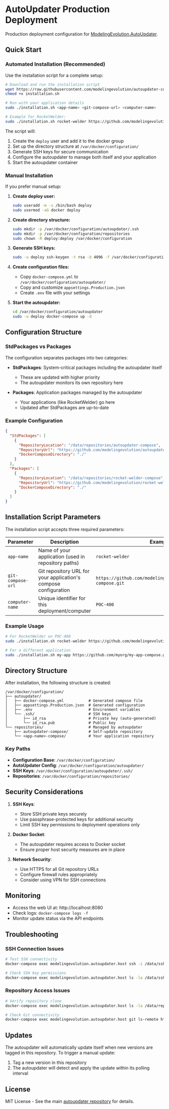 # AutoUpdater Production Deployment

Production deployment configuration for [ModelingEvolution.AutoUpdater](https://github.com/modelingevolution/autoupdater).

## Quick Start

### Automated Installation (Recommended)

Use the installation script for a complete setup:

```bash
# Download and run the installation script
wget https://raw.githubusercontent.com/modelingevolution/autoupdater-compose/main/installation.sh
chmod +x installation.sh

# Run with your application details
sudo ./installation.sh <app-name> <git-compose-url> <computer-name>

# Example for RocketWelder:
sudo ./installation.sh rocket-welder https://github.com/modelingevolution/rocketwelder-compose.git POC-400
```

The script will:
1. Create the `deploy` user and add it to the docker group
2. Set up the directory structure at `/var/docker/configuration/`
3. Generate SSH keys for secure communication
4. Configure the autoupdater to manage both itself and your application
5. Start the autoupdater container

### Manual Installation

If you prefer manual setup:

1. **Create deploy user:**
   ```bash
   sudo useradd -m -s /bin/bash deploy
   sudo usermod -aG docker deploy
   ```

2. **Create directory structure:**
   ```bash
   sudo mkdir -p /var/docker/configuration/autoupdater/.ssh
   sudo mkdir -p /var/docker/configuration/repositories
   sudo chown -R deploy:deploy /var/docker/configuration
   ```

3. **Generate SSH keys:**
   ```bash
   sudo -u deploy ssh-keygen -t rsa -b 4096 -f /var/docker/configuration/autoupdater/.ssh/id_rsa -N ""
   ```

4. **Create configuration files:**
   - Copy `docker-compose.yml` to `/var/docker/configuration/autoupdater/`
   - Copy and customize `appsettings.Production.json`
   - Create `.env` file with your settings

5. **Start the autoupdater:**
   ```bash
   cd /var/docker/configuration/autoupdater
   sudo -u deploy docker-compose up -d
   ```

## Configuration Structure

### StdPackages vs Packages

The configuration separates packages into two categories:

- **StdPackages**: System-critical packages including the autoupdater itself
  - These are updated with higher priority
  - The autoupdater monitors its own repository here
  
- **Packages**: Application packages managed by the autoupdater
  - Your applications (like RocketWelder) go here
  - Updated after StdPackages are up-to-date

### Example Configuration

```json
{
  "StdPackages": [
    {
      "RepositoryLocation": "/data/repositories/autoupdater-compose",
      "RepositoryUrl": "https://github.com/modelingevolution/autoupdater-compose.git",
      "DockerComposeDirectory": "./"
    }
  ],
  "Packages": [
    {
      "RepositoryLocation": "/data/repositories/rocket-welder-compose",
      "RepositoryUrl": "https://github.com/modelingevolution/rocket-welder-compose.git",
      "DockerComposeDirectory": "./"
    }
  ]
}
```

## Installation Script Parameters

The installation script accepts three required parameters:

| Parameter | Description | Example |
|-----------|-------------|---------|
| `app-name` | Name of your application (used in repository paths) | `rocket-welder` |
| `git-compose-url` | Git repository URL for your application's compose configuration | `https://github.com/modelingevolution/rocketwelder-compose.git` |
| `computer-name` | Unique identifier for this deployment/computer | `POC-400` |

### Example Usage

```bash
# For RocketWelder on POC-400
sudo ./installation.sh rocket-welder https://github.com/modelingevolution/rocketwelder-compose.git POC-400

# For a different application
sudo ./installation.sh my-app https://github.com/myorg/my-app-compose.git PROD-001
```

## Directory Structure

After installation, the following structure is created:

```
/var/docker/configuration/
├── autoupdater/
│   ├── docker-compose.yml           # Generated compose file
│   ├── appsettings.Production.json  # Generated configuration
│   ├── .env                         # Environment variables
│   └── .ssh/                        # SSH keys
│       ├── id_rsa                   # Private key (auto-generated)
│       └── id_rsa.pub               # Public key
└── repositories/                    # Managed by autoupdater
    ├── autoupdater-compose/         # Self-update repository
    └── <app-name>-compose/          # Your application repository
```

### Key Paths

- **Configuration Base**: `/var/docker/configuration/`
- **AutoUpdater Config**: `/var/docker/configuration/autoupdater/`
- **SSH Keys**: `/var/docker/configuration/autoupdater/.ssh/`
- **Repositories**: `/var/docker/configuration/repositories/`

## Security Considerations

1. **SSH Keys**: 
   - Store SSH private keys securely
   - Use passphrase-protected keys for additional security
   - Limit SSH key permissions to deployment operations only

2. **Docker Socket**: 
   - The autoupdater requires access to Docker socket
   - Ensure proper host security measures are in place

3. **Network Security**:
   - Use HTTPS for all Git repository URLs
   - Configure firewall rules appropriately
   - Consider using VPN for SSH connections

## Monitoring

- Access the web UI at: http://localhost:8080
- Check logs: `docker-compose logs -f`
- Monitor update status via the API endpoints

## Troubleshooting

### SSH Connection Issues
```bash
# Test SSH connectivity
docker-compose exec modelingevolution.autoupdater.host ssh -i /data/ssh/id_rsa deploy@target-host echo "Connected"

# Check SSH key permissions
docker-compose exec modelingevolution.autoupdater.host ls -la /data/ssh/
```

### Repository Access Issues
```bash
# Verify repository clone
docker-compose exec modelingevolution.autoupdater.host ls -la /data/repositories/

# Check Git connectivity
docker-compose exec modelingevolution.autoupdater.host git ls-remote https://github.com/modelingevolution/autoupdater-compose.git
```

## Updates

The autoupdater will automatically update itself when new versions are tagged in this repository. To trigger a manual update:

1. Tag a new version in this repository
2. The autoupdater will detect and apply the update within its polling interval

## License

MIT License - See the main [autoupdater repository](https://github.com/modelingevolution/autoupdater) for details.